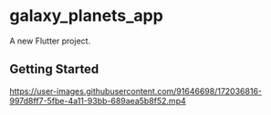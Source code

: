 # galaxy_planets_app

A new Flutter project.

## Getting Started



https://user-images.githubusercontent.com/91646698/172036816-997d8ff7-5fbe-4a11-93bb-689aea5b8f52.mp4

